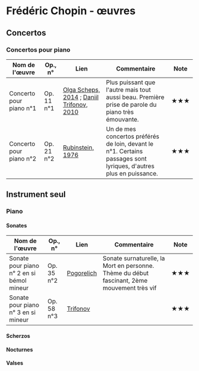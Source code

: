 # Frédéric Chopin - œuvres  

<!-- |Nom de l'œuvre| Op., n° | Lien | Commentaire | Note|
|--------|----|-------|---------|----|
|        |     |  <youtu.be/...>  |   |  ★|-->

## Concertos

### Concertos pour piano

|Nom de l'œuvre| Op., n° | Lien | Commentaire | Note|
|--------|----|-------|---------|----|
|Concerto pour piano n°1| Op. 11 n°1  |   [Olga Scheps, 2014](https://youtu.be/2bFo65szAP0) ; [Daniil Trifonov, 2010](https://youtu.be/41sVzqYvA9c) | Plus puissant que l'autre mais tout aussi beau. Première prise de parole du piano très émouvante. | ★★★|
|Concerto pour piano n°2| Op. 21 n°2  |   [Rubinstein, 1976](https://youtu.be/T_GecdMywPw) |Un de mes concertos préférés de loin, devant le n°1. Certains passages sont lyriques, d'autres plus en puissance. | ★★★|

<!-- ### Concertos pour violon -->
<!-- ### Concertos pour violoncelle -->
<!-- ### Concertos pour clarinette -->

## Instrument seul

### Piano

#### Sonates

|Nom de l'œuvre| Op., n° | Lien | Commentaire | Note|
|--------|----|-------|---------|----|
|Sonate pour piano n° 2 en si bémol mineur|Op. 35 n°2|  [Pogorelich](https://youtu.be/gHZHy2B6MCc?t=18)| Sonate surnaturelle, la Mort en personne. Thème du début fascinant, 2ème mouvement très vif | ★★★|
|Sonate pour piano n° 3 en si mineur|Op. 58 n°3|  [Trifonov](https://youtu.be/_LtmeGgtJNA)|  | ★★★|

#### Scherzos

<!-- |Nom de l'œuvre| Op., n° | Lien | Commentaire | Note|
|--------|----|-------|---------|----|
|        |     |  <youtu.be/...>  |   |  ★|
 -->
  
#### Nocturnes

<!-- |Nom de l'œuvre| Op., n° | Lien | Commentaire | Note|
|--------|----|-------|---------|----|
|        |     |  <youtu.be/...>  |   |  ★|
 -->

#### Valses

<!-- ### Orgue -->
<!-- ### Violon -->
<!-- ### Violoncelle -->
